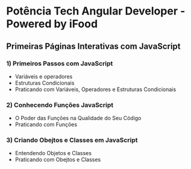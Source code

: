# Potência Tech Angular Developer - Powered by iFood

## Primeiras Páginas Interativas com JavaScript

### 1) Primeiros Passos com JavaScript

- Variáveis e operadores
- Estruturas Condicionais
- Praticando com Variáveis, Operadores e Estruturas Condicionais

### 2) Conhecendo Funções JavaScript

- O Poder das Funções na Qualidade do Seu Código
- Praticando com Funções

### 3) Criando Obejtos e Classes em JavaScript

- Entendendo Objetos e Classes
- Praticando com Obejtos e Classes